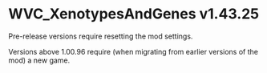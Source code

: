 # WVC_XenotypesAndGenes v1.43.25
 
Pre-release versions require resetting the mod settings.

Versions above 1.00.96 require (when migrating from earlier versions of the mod) a new game.